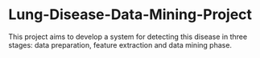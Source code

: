 # Lung-Disease-Data-Mining-Project
This project aims to develop a system for detecting this disease in three stages: data preparation, feature extraction and data mining phase.
